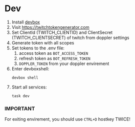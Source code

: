 # Dev

1. Install [devbox](https://github.com/jetpack-io/devbox#installing-devbox)
2. Visit https://twitchtokengenerator.com
3. Set ClientId (TWITCH_CLIENTID) and ClientSecret (TWITCH_CLIENTSECRET) of twitch from doppler settings
4. Generate token with all scopes
5. Set tokens to the .env file:
   1. access token as `BOT_ACCESS_TOKEN`
   2. refresh token as `BOT_REFRESH_TOKEN`
   3. `DOPPLER_TOKEN` from your doppler envirement
6. Enter devboxshell:
   ```bash
   devbox shell
   ```
7. Start all services:
   ```bash
   task dev
   ```

### IMPORTANT

For exiting envirement, you should use `CTRL+D` hostkey TWICE!
